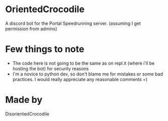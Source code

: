 # OrientedCrocodile
A discord bot for the Portal Speedrunning server. (assuming I get permission from admins)

# Few things to note
* The code here is not going to be the same as on repl.it
(where i'll be hosting the bot) for security reasons
* I'm a novice to python dev, so don't blame me for mistakes or some bad practices. I would really appreciate any reasonable comments =)

# Made by
DisorientedCrocodile
